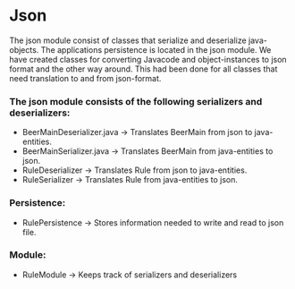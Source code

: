 # Json
The json module consist of classes that serialize and deserialize java-objects. 
The applications persistence is located in the json module.
We have created classes for converting Javacode and object-instances to json format and the other way around.
This had been done for all classes that need translation to and from json-format.

### The json module consists of the following serializers and deserializers:
* BeerMainDeserializer.java &rarr; Translates BeerMain from json to java-entities. 
* BeerMainSerializer.java &rarr; Translates BeerMain from java-entities to json.
* RuleDeserializer &rarr; Translates Rule from json to java-entities.
* RuleSerializer &rarr; Translates Rule from java-entities to json.


### Persistence:
* RulePersistence &rarr; Stores information needed to write and read to json file. 

### Module:
* RuleModule &rarr; Keeps track of serializers and deserializers
